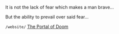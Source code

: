 It is not the lack of fear which makes a man brave...

But the ability to prevail over said fear...

``/website/``
[The Portal of Doom](https://kafftum.github.io)
